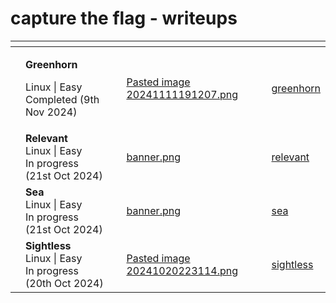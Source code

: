 # capture the flag - writeups


<table data-view="cards">
   <thead>
      <tr>
         <th></th>
         <th></th>
         <th></th>
         <th data-hidden data-card-cover data-type="files"></th>
         <th data-hidden data-card-target data-type="content-ref"></th>
      </tr>
   </thead>
   <tbody>
      <tr>
         <td></td>
         <td>
            <p><strong>Greenhorn</strong> </p>
            <p>Linux | Easy<br>Completed (9th Nov 2024)</p>
         </td>
         <td></td>
         <td><a href="hack the box/greenhorn/Pasted image 20241111191207.png">Pasted image 20241111191207.png</a></td>
         <td><a href="hack the box/greenhorn/">greenhorn</a></td>
      </tr>
      <tr>
         <td></td>
         <td><strong>Relevant</strong>
         <br>Linux | Easy<br>In progress (21st Oct 2024)</td>
         <td></td>
         <td><a href="try hack me/relevant/banner.png">banner.png</a></td>
         <td><a href="try hack me/relevant/">relevant</a></td>
      </tr>
      <tr>
         <td></td>
         <td><strong>Sea</strong>
         <br>Linux | Easy<br>In progress (21st Oct 2024)</td>
         <td></td>
         <td><a href="hack the box/sea/banner.png">banner.png</a></td>
         <td><a href="hack the box/sea/">sea</a></td>
      </tr>
      <tr>
         <td></td>
         <td><strong>Sightless</strong>
         <br>Linux | Easy<br>In progress (20th Oct 2024)</td>
         <td></td>
         <td><a href="hack the box/sightless/Pasted image 20241020223114.png">Pasted image 20241020223114.png</a></td>
         <td><a href="hack the box/sightless/">sightless</a></td>
      </tr>
   </tbody>
</table>

